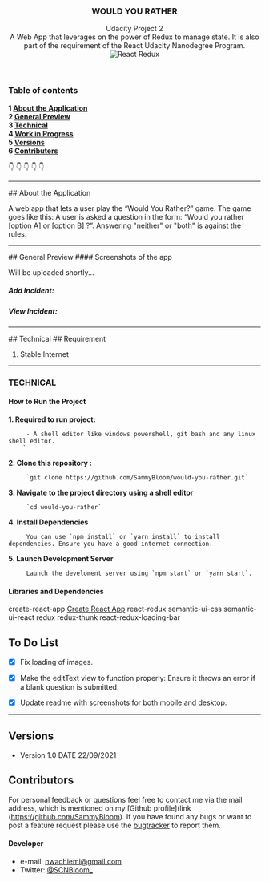<p align="center">
  <h3 align="center">WOULD YOU RATHER</h3>
  
  <p align="center">
    Udacity Project 2<br>
   A Web App that leverages on the power of Redux to manage state. It is also part of the requirement of the React Udacity Nanodegree Program.
    <br>
      <img src="https://badges.aleen42.com/src/redux.svg" alt="React Redux">
    <br>
    </p>

<br>

### Table of contents

**1 [About the Application](#about-the-app)**<br>
**2 [General Preview](#general-preview)**<br>
**3 [Technical](#technical)**<br>
**4 [Work in Progress](#work-in-progress)**<br>
**5 [Versions](#versions)**<br>
**6 [Contributers](#contributers)**<br>

:point_down: :point_down: :point_down: :point_down: :point_down:


<hr>
## About the Application

A web app that lets a user play the “Would You Rather?” game. The game goes like this: A user is asked a question in the form: “Would you rather [option A] or [option B] ?”. Answering "neither" or "both" is against the rules.

<hr>
## General Preview
#### Screenshots of the app

Will be uploaded shortly...

##### Add Incident:


##### View Incident:



<hr>
## Technical
## Requirement

1. Stable Internet

<hr>

### TECHNICAL

#### How to Run the Project

**1. Required to run project:**
       
         - A shell editor like windows powershell, git bash and any linux shell editor.
        `

**2. Clone this repository :**
 
         `git clone https://github.com/SammyBloom/would-you-rather.git`
         
**3. Navigate to the project directory using a shell editor**

         `cd would-you-rather`

**4. Install Dependencies**

         You can use `npm install` or `yarn install` to install dependencies. Ensure you have a good internet connection.

**5. Launch Development Server**

         Launch the develoment server using `npm start` or `yarn start`.


#### Libraries and Dependencies
create-react-app [Create React App](https://github.com/facebook/create-react-app)
react-redux
semantic-ui-css
semantic-ui-react
redux
redux-thunk
react-redux-loading-bar

## To Do List

- [x] Fix loading of images. 
- [x] Make the editText view to function properly: Ensure it throws an error if a blank question is submitted.
- [x] Update readme with screenshots for both mobile and desktop.


<hr>


## Versions 
* Version 1.0  DATE 22/09/2021


## Contributors
For personal feedback or questions feel free to contact me via the mail address, which is mentioned on my [Github profile](link (https://github.com/SammyBloom). If you have found any bugs or want to post a feature request please use the [bugtracker](https://github.com/SammyBloom/would-you-rather/issues) to report them.


#### Developer
* e-mail: nwachiemi@gmail.com
* Twitter: [@SCNBloom_](https://twitter.com/SCNBloom "SCNBloom")

